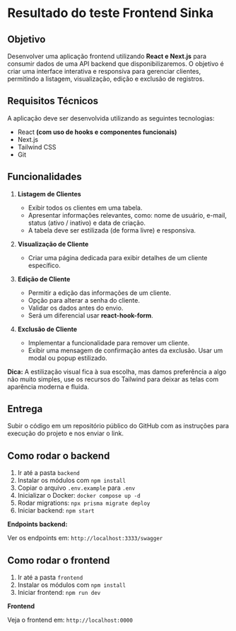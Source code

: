 # Resultado do teste Frontend Sinka

## Objetivo

Desenvolver uma aplicação frontend utilizando **React e Next.js** para consumir dados de uma API backend que disponibilizaremos. O objetivo é criar uma interface interativa e responsiva para gerenciar clientes, permitindo a listagem, visualização, edição e exclusão de registros.

## Requisitos Técnicos

A aplicação deve ser desenvolvida utilizando as seguintes tecnologias:

- React **(com uso de hooks e componentes funcionais)**
- Next.js
- Tailwind CSS
- Git

## Funcionalidades

1. **Listagem de Clientes**

   - Exibir todos os clientes em uma tabela.
   - Apresentar informações relevantes, como: nome de usuário, e-mail, status (ativo / inativo) e data de criação.
   - A tabela deve ser estilizada (de forma livre) e responsiva.

2. **Visualização de Cliente**

   - Criar uma página dedicada para exibir detalhes de um cliente específico.

3. **Edição de Cliente**

   - Permitir a edição das informações de um cliente.
   - Opção para alterar a senha do cliente.
   - Validar os dados antes do envio.
   - Será um diferencial usar **react-hook-form**.

4. **Exclusão de Cliente**

   - Implementar a funcionalidade para remover um cliente.
   - Exibir uma mensagem de confirmação antes da exclusão. Usar um modal ou popup estilizado.

**Dica:**
A estilização visual fica à sua escolha, mas damos preferência a algo não muito simples, use os recursos do Tailwind para deixar as telas com aparência moderna e fluida.

## Entrega

Subir o código em um repositório público do GitHub com as instruções para execução do projeto e nos enviar o link.

## Como rodar o backend

1. Ir até a pasta `backend`
2. Instalar os módulos com `npm install`
3. Copiar o arquivo `.env.example` para `.env`
4. Inicializar o Docker: `docker compose up -d`
5. Rodar migrations: `npx prisma migrate deploy`
6. Iniciar backend: `npm start`

**Endpoints backend:**

Ver os endpoints em: `http://localhost:3333/swagger`

## Como rodar o frontend

1. Ir até a pasta `frontend`
2. Instalar os módulos com `npm install`
3. Iniciar frontend: `npm run dev`

**Frontend**

Veja o frontend em: `http://localhost:0000`
